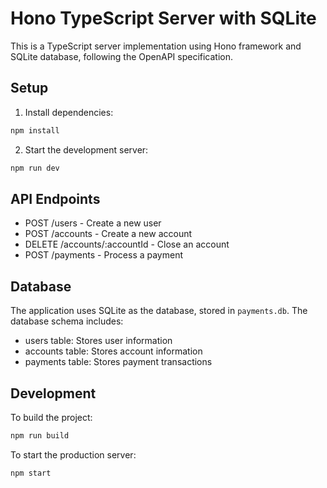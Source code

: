 # Hono TypeScript Server with SQLite

This is a TypeScript server implementation using Hono framework and SQLite database, following the OpenAPI specification.

## Setup

1. Install dependencies:
```bash
npm install
```

2. Start the development server:
```bash
npm run dev
```

## API Endpoints

- POST /users - Create a new user
- POST /accounts - Create a new account
- DELETE /accounts/:accountId - Close an account
- POST /payments - Process a payment

## Database

The application uses SQLite as the database, stored in `payments.db`. The database schema includes:

- users table: Stores user information
- accounts table: Stores account information
- payments table: Stores payment transactions

## Development

To build the project:
```bash
npm run build
```

To start the production server:
```bash
npm start
```